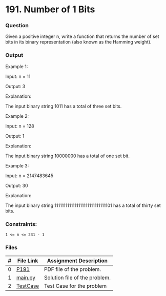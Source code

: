# 191. Number of 1 Bits 
### Question
Given a positive integer n, write a function that returns the number of 
set bits in its binary representation (also known as the Hamming weight).

### Output
Example 1:

Input: n = 11

Output: 3

Explanation:

The input binary string 1011 has a total of three set bits.

Example 2:

Input: n = 128

Output: 1

Explanation:

The input binary string 10000000 has a total of one set bit.

Example 3:

Input: n = 2147483645

Output: 30

Explanation:

The input binary string 1111111111111111111111111111101 has a total of thirty set bits.

### Constraints:
```
1 <= n <= 231 - 1
```

### Files

|  #  | File Link | Assignment Description |
| :-: | ----------- | ---------------------- |
|  0  | [P191](https://github.com/Sudhir0228/4883-Programming_Techniques_Ray/blob/main/Assignments/Leetcode/A05/P191/P191)     | PDF file of the problem.          |
|  1  | [main.py](https://github.com/Sudhir0228/4883-Programming_Techniques_Ray/blob/main/Assignments/Leetcode/A05/P191/main.py)     | Solution file of the problem.          |
|  2  | [TestCase](https://github.com/Sudhir0228/4883-Programming_Techniques_Ray/blob/main/Assignments/Leetcode/A05/P191/TestCase)     | Test Case for the problem          |

